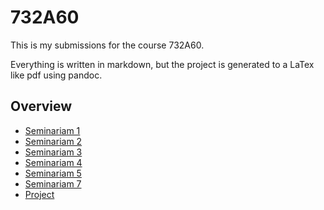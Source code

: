 # 732A60
This is my submissions for the course 732A60.

Everything is written in markdown, but the project is generated to a LaTex like pdf using pandoc.   

## Overview
- [Seminariam 1](./sem1.md)
- [Seminariam 2](./sem2.md)
- [Seminariam 3](./sem3.md)
- [Seminariam 4](./sem4.md)
- [Seminariam 5](./sem5.md)
- [Seminariam 7](./sem7.md)
- [Project](./project.pdf)